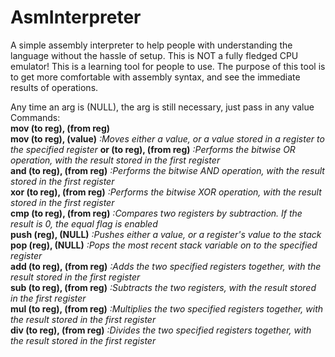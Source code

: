 # AsmInterpreter
A simple assembly interpreter to help people with understanding the language without the hassle of setup.
This is NOT a fully fledged CPU emulator! This is a learning tool for people to use. The purpose of this tool
is to get more comfortable with assembly syntax, and see the immediate results of operations. 


Any time an arg is (NULL), the arg is still necessary, just pass in any value  
Commands:  
**mov   (to reg), (from reg)**  
**mov   (to reg), (value)**       *:Moves either a value, or a value stored in a register to the specified register*
**or    (to reg), (from reg)**    *:Performs the bitwise OR operation, with the result stored in the first register*  
**and   (to reg), (from reg)**    *:Performs the bitwise AND operation, with the result stored in the first register*  
**xor   (to reg), (from reg)**    *:Performs the bitwise XOR operation, with the result stored in the first register*  
**cmp   (to reg), (from reg)**    *:Compares two registers by subtraction. If the result is 0, the equal flag is enabled*  
**push  (reg),    (NULL)**        *:Pushes either a value, or a register's value to the stack*  
**pop   (reg),    (NULL)**        *:Pops the most recent stack variable on to the specified register*  
**add   (to reg), (from reg)**    *:Adds the two specified registers together, with the result stored in the first register*  
**sub   (to reg), (from reg)**    *:Subtracts the two registers, with the result stored in the first register*  
**mul   (to reg), (from reg)**    *:Multiplies the two specified registers together, with the result stored in the first register*  
**div   (to reg), (from reg)**    *:Divides the two specified registers together, with the result stored in the first register*  
